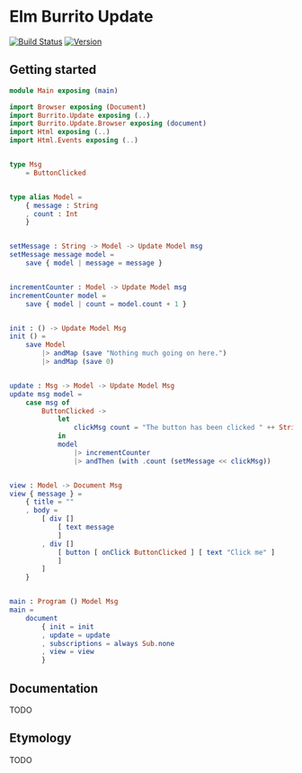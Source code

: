 # Elm Burrito Update

[![Build Status](https://img.shields.io/travis/laserpants/elm-burrito-update/master.svg?style=flat)](https://travis-ci.org/laserpants/elm-burrito-update)
[![Version](https://img.shields.io/badge/elm--version-0.19-blue.svg?colorB=ff69b4)](http://elm-lang.org/)

## Getting started

```elm
module Main exposing (main)

import Browser exposing (Document)
import Burrito.Update exposing (..)
import Burrito.Update.Browser exposing (document)
import Html exposing (..)
import Html.Events exposing (..)


type Msg
    = ButtonClicked


type alias Model =
    { message : String
    , count : Int
    }


setMessage : String -> Model -> Update Model msg
setMessage message model =
    save { model | message = message }


incrementCounter : Model -> Update Model msg
incrementCounter model =
    save { model | count = model.count + 1 }


init : () -> Update Model Msg
init () =
    save Model
        |> andMap (save "Nothing much going on here.")
        |> andMap (save 0)


update : Msg -> Model -> Update Model Msg
update msg model =
    case msg of
        ButtonClicked ->
            let
                clickMsg count = "The button has been clicked " ++ String.fromInt count ++ " times."
            in
            model
                |> incrementCounter
                |> andThen (with .count (setMessage << clickMsg))


view : Model -> Document Msg
view { message } =
    { title = ""
    , body =
        [ div []
            [ text message
            ]
        , div []
            [ button [ onClick ButtonClicked ] [ text "Click me" ]
            ]
        ]
    }


main : Program () Model Msg
main =
    document
        { init = init
        , update = update
        , subscriptions = always Sub.none
        , view = view
        }
```

## Documentation

TODO

## Etymology

TODO

